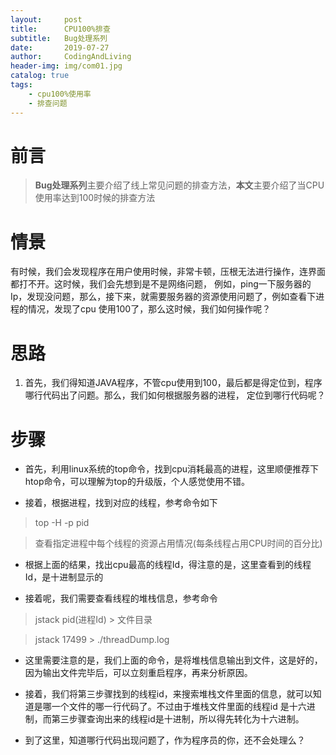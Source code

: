 ```yaml
---
layout:     post
title:      CPU100%排查
subtitle:   Bug处理系列
date:       2019-07-27
author:     CodingAndLiving
header-img: img/com01.jpg
catalog: true
tags:
    - cpu100%使用率
    - 排查问题
---
```

# 前言

> **Bug处理系列**主要介绍了线上常见问题的排查方法，**本文**主要介绍了当CPU使用率达到100时候的排查方法


# 情景

有时候，我们会发现程序在用户使用时候，非常卡顿，压根无法进行操作，连界面都打不开。这时候，我们会先想到是不是网络问题，
例如，ping一下服务器的Ip，发现没问题，那么，接下来，就需要服务器的资源使用问题了，例如查看下进程的情况，发现了cpu
使用100了，那么这时候，我们如何操作呢？

# 思路

1. 首先，我们得知道JAVA程序，不管cpu使用到100，最后都是得定位到，程序哪行代码出了问题。那么，我们如何根据服务器的进程，
定位到哪行代码呢？

# 步骤

- 首先，利用linux系统的top命令，找到cpu消耗最高的进程，这里顺便推荐下htop命令，可以理解为top的升级版，个人感觉使用不错。

- 接着，根据进程，找到对应的线程，参考命令如下

> top -H -p pid

> 查看指定进程中每个线程的资源占用情况(每条线程占用CPU时间的百分比)

- 根据上面的结果，找出cpu最高的线程Id，得注意的是，这里查看到的线程Id，是十进制显示的

- 接着呢，我们需要查看线程的堆栈信息，参考命令

> jstack pid(进程Id) > 文件目录

> jstack 17499 > ./threadDump.log

- 这里需要注意的是，我们上面的命令，是将堆栈信息输出到文件，这是好的，因为输出文件完毕后，可以立刻重启程序，再来分析原因。

- 接着，我们将第三步骤找到的线程id，来搜索堆栈文件里面的信息，就可以知道是哪一个文件的哪一行代码了。不过由于堆栈文件里面的线程id
是十六进制，而第三步骤查询出来的线程id是十进制，所以得先转化为十六进制。

- 到了这里，知道哪行代码出现问题了，作为程序员的你，还不会处理么？




